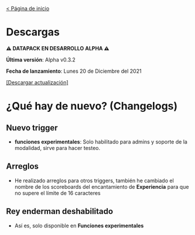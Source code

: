 ﻿[< Página de inicio](https://tacozyt.github.io/amatistahc/)

# Descargas

**⚠️ DATAPACK EN DESARROLLO ALPHA ⚠️**

**Última versión**: Alpha v0.3.2

**Fecha de lanzamiento**: Lunes 20 de Diciembre del 2021

[[Descargar actualización]](https://github.com/tacozyt/amtcore/files/7749539/AMTCore.zip)

# ¿Qué hay de nuevo? (Changelogs)

## Nuevo trigger

 - **funciones experimentales**: Solo habilitado para admins y soporte de la modalidad, sirve para hacer testeo.

## Arreglos

 - He realizado arreglos para otros triggers, también he cambiado el nombre de los scoreboards del encantamiento de **Experiencia** para que no supere el límite de 16 caracteres

## Rey enderman deshabilitado
 - Así es, solo disponible en **Funciones experimentales**
